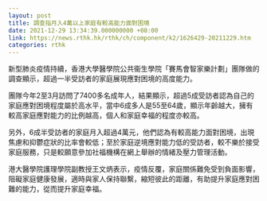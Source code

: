 ```yaml
---
layout: post
title: 調查指月入4萬以上家庭有較高能力面對困境
date: 2021-12-29 13:34:39.000000000 +08:00
link: https://news.rthk.hk/rthk/ch/component/k2/1626429-20211229.htm
categories: rthk
---
```


新型肺炎疫情持續，香港大學醫學院公共衞生學院「賽馬會智家樂計劃」團隊做的調查顯示，超過一半受訪者的家庭展現應對困境的高度能力。

團隊今年2至3月訪問了7400多名成年人，結果顯示，超過5成受訪者認為自己的家庭應對困境程度屬於高水平，當中6成多人是55至64歲，顯示年齡越大，擁有較高家庭應對能力的比例越高，個人和家庭幸福的程度亦較高。

另外，6成半受訪者的家庭月入超過4萬元，他們認為有較高能力面對困境，出現焦慮和抑鬱症狀的比率會較低；至於家庭逆境應對能力低的受訪者，較不樂於接受家庭服務，只是較願意參加社福機構在網上舉辦的情緒及壓力管理活動。

港大醫學院護理學院副教授王文炳表示，疫情反覆，家庭關係難免受到負面影響，阻礙家庭健康發展，適時與家人保持聯繫，縮短彼此的距離，有助提升家庭應對困難的能力，從而提升家庭幸福。
